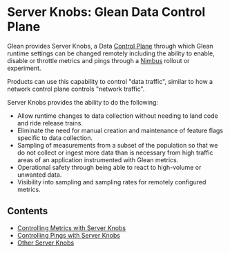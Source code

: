 # Server Knobs: Glean Data Control Plane

Glean provides Server Knobs, a Data [Control Plane] through which Glean runtime settings can be changed remotely including the ability to enable, disable or throttle metrics and pings through a [Nimbus] rollout or experiment.

Products can use this capability to control "data traffic", similar to how a network control plane controls "network traffic".

Server Knobs provides the ability to do the following:

- Allow runtime changes to data collection without needing to land code and ride release trains.
- Eliminate the need for manual creation and maintenance of feature flags specific to data collection.
- Sampling of measurements from a subset of the population so that we do not collect or ingest more data than is necessary from high traffic areas of an application instrumented with Glean metrics.
- Operational safety through being able to react to high-volume or unwanted data.
- Visibility into sampling and sampling rates for remotely configured metrics.

## Contents

- [Controlling Metrics with Server Knobs]
- [Controlling Pings with Server Knobs]
- [Other Server Knobs]

[Control Plane]: https://en.wikipedia.org/wiki/Control_plane
[Nimbus]: https://experimenter.info
[Controlling Metrics with Server Knobs]: ./metrics/index.md
[Controlling Pings with Server Knobs]: ./pings/index.md
[Other Server Knobs]: ./other/index.md